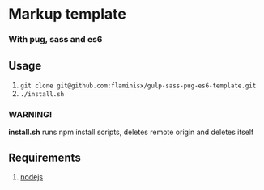 # Markup template

### With pug, sass and es6

## Usage

1. `git clone git@github.com:flaminisx/gulp-sass-pug-es6-template.git`
2. `./install.sh`

### WARNING!

__install.sh__ runs npm install scripts, deletes remote origin and deletes itself

## Requirements

1. [nodejs](https://nodejs.org)
